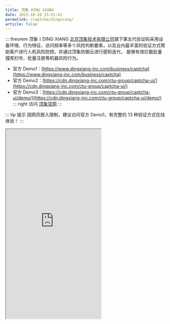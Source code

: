 ```yaml
---
title: 顶象 DING XIANG
date: 2023-10-20 15:51:41
permalink: /captcha/dingxiang/
article: false
---
```


::: theorem 顶象丨DING XIANG
[北京顶象技术有限公司](https://www.tianyancha.com/company/3046489948)旗下第五代验证码采用设备环境、行为特征、访问频率等多个风险判断要素，以及业内最丰富的验证方式帮助客户进行人机风险防控。并通过顶象防御云进行感知迭代， 能够有效拦截批量撞库扫号、批量注册等机器风险行为。

- 官方 Demo1：[https://www.dingxiang-inc.com/business/captcha](https://www.dingxiang-inc.com/business/captcha)
- 官方 Demo2：[https://cdn.dingxiang-inc.com/ctu-group/captcha-ui/](https://cdn.dingxiang-inc.com/ctu-group/captcha-ui/)<Badge text="本页使用" type="error" vertical="middle"/>
- 官方 Demo3：[https://cdn.dingxiang-inc.com/ctu-group/captcha-ui/demo/](https://cdn.dingxiang-inc.com/ctu-group/captcha-ui/demo/)
::: right
访问 [顶象官网](https://www.dingxiang-inc.com/business/captcha)
:::

::: tip 提示
因网页嵌入限制，建议访问官方 Demo1，有完整的 13 种验证方式在线体验！
:::

<iframe src="https://cdn.dingxiang-inc.com/ctu-group/captcha-ui/" height="600px"></iframe>
